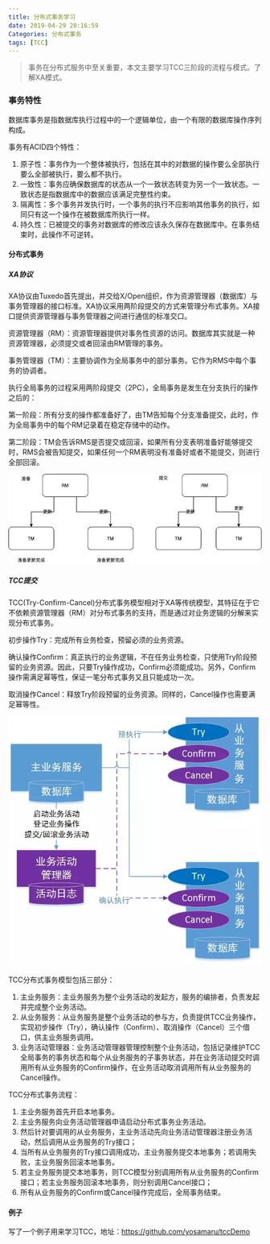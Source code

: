 ```yaml
---
title: 分布式事务学习
date: 2019-04-29 20:16:59
Categories: 分布式事务
tags: [TCC]
---
```


>  事务在分布式服务中至关重要，本文主要学习TCC三阶段的流程与模式。了解XA模式。<!--more-->

### 事务特性

数据库事务是指数据库执行过程中的一个逻辑单位，由一个有限的数据库操作序列构成。

事务有ACID四个特性：

1. 原子性：事务作为一个整体被执行，包括在其中的对数据的操作要么全部执行要么全部被执行，要么都不执行。
2. 一致性：事务应确保数据库的状态从一个一致状态转变为另一个一致状态。一致状态是指数据库中的数据应该满足完整性约束。
3. 隔离性：多个事务并发执行时，一个事务的执行不应影响其他事务的执行，如同只有这一个操作在被数据库所执行一样。
4. 持久性：已被提交的事务对数据库的修改应该永久保存在数据库中。在事务结束时，此操作不可逆转。



#### 分布式事务

##### XA协议

XA协议由Tuxedo首先提出，并交给X/Open组织，作为资源管理器（数据库）与事务管理器的接口标准。XA协议采用两阶段提交的方式来管理分布式事务。XA接口提供资源管理器与事务管理器之间进行通信的标准交口。

资源管理器（RM）：资源管理器提供对事务性资源的访问。数据库其实就是一种资源管理器，必须提交或者回滚由RM管理的事务。

事务管理器（TM）：主要协调作为全局事务中的部分事务。它作为RMS中每个事务的协调者。

执行全局事务的过程采用两阶段提交（2PC），全局事务是发生在分支执行的操作之后的：

第一阶段：所有分支的操作都准备好了，由TM告知每个分支准备提交，此时，作为全局事务中的每个RM记录着在稳定存储中的动作。

第二阶段：TM会告诉RMS是否提交或回滚，如果所有分支表明准备好能够提交时，RMS会被告知提交，如果任何一个RM表明没有准备好或者不能提交，则进行全部回滚。

![两阶段更新](tcc01/xa.png)

##### TCC提交

TCC(Try-Confirm-Cancel)分布式事务模型相对于XA等传统模型，其特征在于它不依赖资源管理器（RM）对分布式事务的支持，而是通过对业务逻辑的分解来实现分布式事务。

初步操作Try：完成所有业务检查，预留必须的业务资源。

确认操作Confirm：真正执行的业务逻辑，不在任务业务检查，只使用Try阶段预留的业务资源。因此，只要Try操作成功，Confirm必须能成功。另外，Confirm操作需满足幂等性，保证一笔分布式事务又且只能成功一次。

取消操作Cancel：释放Try阶段预留的业务资源。同样的，Cancel操作也需要满足幂等性。

![三阶段提交模型（转自网上）](tcc01/tcc.png)

TCC分布式事务模型包括三部分：

1. 主业务服务：主业务服务为整个业务活动的发起方，服务的编排者，负责发起并完成整个业务活动。
2. 从业务服务：从业务服务是整个业务活动的参与方，负责提供TCC业务操作，实现初步操作（Try），确认操作（Confirm）、取消操作（Cancel）三个借口，供主业务服务调用。
3. 业务活动管理器：业务活动管理器管理控制整个业务活动，包括记录维护TCC全局事务的事务状态和每个从业务服务的子事务状态，并在业务活动提交时调用所有从业务服务的Confirm操作，在业务活动取消调用所有从业务服务的Cancel操作。

TCC分布式事务流程：

1. 主业务服务首先开启本地事务。
2. 主业务服务向业务活动管理器申请启动分布式事务业务活动。
3. 然后针对要调用的从业务服务，主业务活动先向业务活动管理器注册业务活动，然后调用从业务服务的Try接口；
4. 当所有从业务服务的Try接口调用成功，主业务服务提交本地事务；若调用失败，主业务服务回滚本地事务。
5. 若主业务服务提交本地事务，则TCC模型分别调用所有从业务服务的Confirm接口；若主业务服务回滚本地事务，则分别调用Cancel接口；
6. 所有从业务服务的Confirm或Cancel操作完成后，全局事务结束。

#### 例子

写了一个例子用来学习TCC，地址：https://github.com/yosamaru/tccDemo